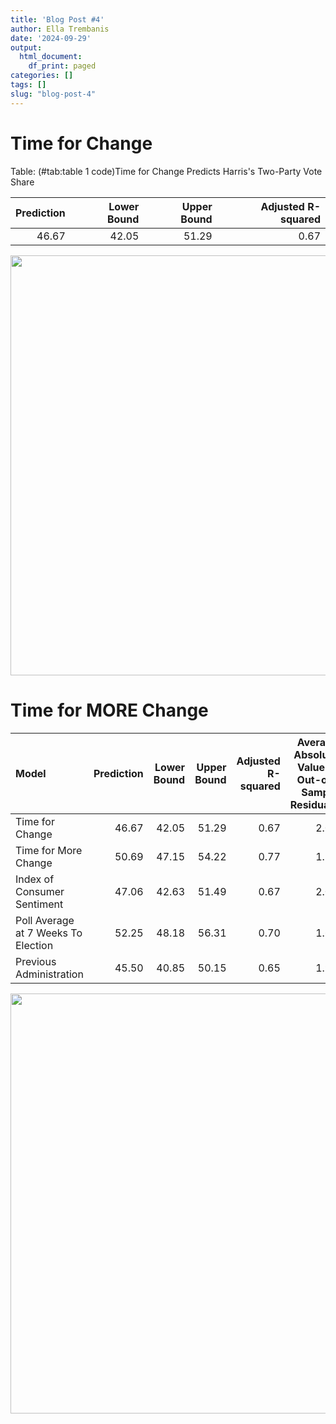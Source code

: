 ```yaml
---
title: 'Blog Post #4'
author: Ella Trembanis
date: '2024-09-29'
output:
  html_document:
    df_print: paged
categories: []
tags: []
slug: "blog-post-4"
---
```










# Time for Change




Table: (\#tab:table 1 code)Time for Change Predicts Harris's Two-Party Vote Share

| Prediction| Lower Bound| Upper Bound| Adjusted R-squared|
|----------:|-----------:|-----------:|------------------:|
|      46.67|       42.05|       51.29|               0.67|



<img src="{{< blogdown/postref >}}index_files/figure-html/fig 1 print-1.png" width="672" />

# Time for MORE Change








|Model                               | Prediction| Lower Bound| Upper Bound| Adjusted R-squared| Average Absolute Value of Out-of-Sample Residuals|
|:-----------------------------------|----------:|-----------:|-----------:|------------------:|-------------------------------------------------:|
|Time for Change                     |      46.67|       42.05|       51.29|               0.67|                                              2.09|
|Time for More Change                |      50.69|       47.15|       54.22|               0.77|                                              1.58|
|Index of Consumer Sentiment         |      47.06|       42.63|       51.49|               0.67|                                              2.03|
|Poll Average at 7 Weeks To Election |      52.25|       48.18|       56.31|               0.70|                                              1.69|
|Previous Administration             |      45.50|       40.85|       50.15|               0.65|                                              1.99|


<img src="{{< blogdown/postref >}}index_files/figure-html/fig 2 print-1.png" width="672" />

